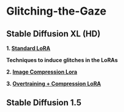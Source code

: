 # Glitching-the-Gaze

## Stable Diffusion XL (HD)

**1. <a href="Standard Lora/Standard Lora.md"> Standard LoRA <a/>**


**Techniques to induce glitches in the LoRAs**

**2. <a href="Image Compression/Image Compression.md"> Image Compression Lora <a/>**  

**3. <a href="Overtraining + Compression/Overtraining + Compression.md"> Overtraining + Compression LoRA <a/>**             

## Stable Diffusion 1.5   










































